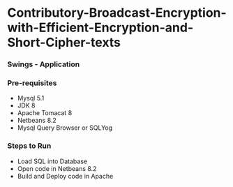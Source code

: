 # Contributory-Broadcast-Encryption-with-Efficient-Encryption-and-Short-Cipher-texts
### Swings - Application
### Pre-requisites
- Mysql 5.1
- JDK 8
- Apache Tomacat 8
- Netbeans 8.2
- Mysql Query Browser or  SQLYog
### Steps to Run

- Load SQL into Database
- Open code in Netbeans 8.2
- Build and Deploy code in Apache

